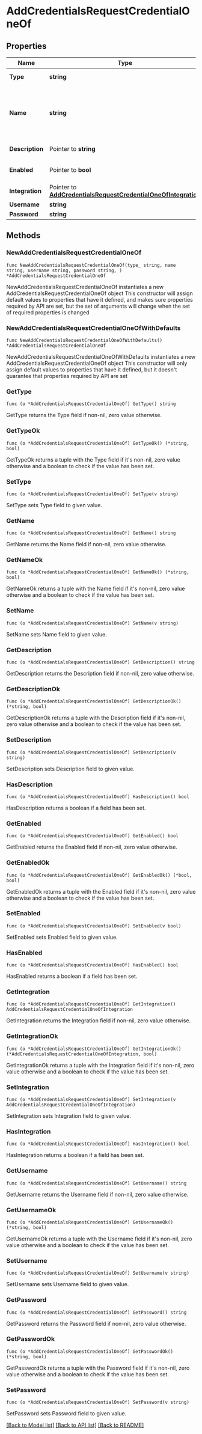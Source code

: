 # AddCredentialsRequestCredentialOneOf

## Properties

Name | Type | Description | Notes
------------ | ------------- | ------------- | -------------
**Type** | **string** | Credential Type Code | 
**Name** | **string** | A unique name scoped to your account for the credential | 
**Description** | Pointer to **string** | Optional Description | [optional] 
**Enabled** | Pointer to **bool** | Credential enabled | [optional] [default to true]
**Integration** | Pointer to [**AddCredentialsRequestCredentialOneOfIntegration**](AddCredentialsRequestCredentialOneOfIntegration.md) |  | [optional] 
**Username** | **string** | Access Key | 
**Password** | **string** | Secret Key | 

## Methods

### NewAddCredentialsRequestCredentialOneOf

`func NewAddCredentialsRequestCredentialOneOf(type_ string, name string, username string, password string, ) *AddCredentialsRequestCredentialOneOf`

NewAddCredentialsRequestCredentialOneOf instantiates a new AddCredentialsRequestCredentialOneOf object
This constructor will assign default values to properties that have it defined,
and makes sure properties required by API are set, but the set of arguments
will change when the set of required properties is changed

### NewAddCredentialsRequestCredentialOneOfWithDefaults

`func NewAddCredentialsRequestCredentialOneOfWithDefaults() *AddCredentialsRequestCredentialOneOf`

NewAddCredentialsRequestCredentialOneOfWithDefaults instantiates a new AddCredentialsRequestCredentialOneOf object
This constructor will only assign default values to properties that have it defined,
but it doesn't guarantee that properties required by API are set

### GetType

`func (o *AddCredentialsRequestCredentialOneOf) GetType() string`

GetType returns the Type field if non-nil, zero value otherwise.

### GetTypeOk

`func (o *AddCredentialsRequestCredentialOneOf) GetTypeOk() (*string, bool)`

GetTypeOk returns a tuple with the Type field if it's non-nil, zero value otherwise
and a boolean to check if the value has been set.

### SetType

`func (o *AddCredentialsRequestCredentialOneOf) SetType(v string)`

SetType sets Type field to given value.


### GetName

`func (o *AddCredentialsRequestCredentialOneOf) GetName() string`

GetName returns the Name field if non-nil, zero value otherwise.

### GetNameOk

`func (o *AddCredentialsRequestCredentialOneOf) GetNameOk() (*string, bool)`

GetNameOk returns a tuple with the Name field if it's non-nil, zero value otherwise
and a boolean to check if the value has been set.

### SetName

`func (o *AddCredentialsRequestCredentialOneOf) SetName(v string)`

SetName sets Name field to given value.


### GetDescription

`func (o *AddCredentialsRequestCredentialOneOf) GetDescription() string`

GetDescription returns the Description field if non-nil, zero value otherwise.

### GetDescriptionOk

`func (o *AddCredentialsRequestCredentialOneOf) GetDescriptionOk() (*string, bool)`

GetDescriptionOk returns a tuple with the Description field if it's non-nil, zero value otherwise
and a boolean to check if the value has been set.

### SetDescription

`func (o *AddCredentialsRequestCredentialOneOf) SetDescription(v string)`

SetDescription sets Description field to given value.

### HasDescription

`func (o *AddCredentialsRequestCredentialOneOf) HasDescription() bool`

HasDescription returns a boolean if a field has been set.

### GetEnabled

`func (o *AddCredentialsRequestCredentialOneOf) GetEnabled() bool`

GetEnabled returns the Enabled field if non-nil, zero value otherwise.

### GetEnabledOk

`func (o *AddCredentialsRequestCredentialOneOf) GetEnabledOk() (*bool, bool)`

GetEnabledOk returns a tuple with the Enabled field if it's non-nil, zero value otherwise
and a boolean to check if the value has been set.

### SetEnabled

`func (o *AddCredentialsRequestCredentialOneOf) SetEnabled(v bool)`

SetEnabled sets Enabled field to given value.

### HasEnabled

`func (o *AddCredentialsRequestCredentialOneOf) HasEnabled() bool`

HasEnabled returns a boolean if a field has been set.

### GetIntegration

`func (o *AddCredentialsRequestCredentialOneOf) GetIntegration() AddCredentialsRequestCredentialOneOfIntegration`

GetIntegration returns the Integration field if non-nil, zero value otherwise.

### GetIntegrationOk

`func (o *AddCredentialsRequestCredentialOneOf) GetIntegrationOk() (*AddCredentialsRequestCredentialOneOfIntegration, bool)`

GetIntegrationOk returns a tuple with the Integration field if it's non-nil, zero value otherwise
and a boolean to check if the value has been set.

### SetIntegration

`func (o *AddCredentialsRequestCredentialOneOf) SetIntegration(v AddCredentialsRequestCredentialOneOfIntegration)`

SetIntegration sets Integration field to given value.

### HasIntegration

`func (o *AddCredentialsRequestCredentialOneOf) HasIntegration() bool`

HasIntegration returns a boolean if a field has been set.

### GetUsername

`func (o *AddCredentialsRequestCredentialOneOf) GetUsername() string`

GetUsername returns the Username field if non-nil, zero value otherwise.

### GetUsernameOk

`func (o *AddCredentialsRequestCredentialOneOf) GetUsernameOk() (*string, bool)`

GetUsernameOk returns a tuple with the Username field if it's non-nil, zero value otherwise
and a boolean to check if the value has been set.

### SetUsername

`func (o *AddCredentialsRequestCredentialOneOf) SetUsername(v string)`

SetUsername sets Username field to given value.


### GetPassword

`func (o *AddCredentialsRequestCredentialOneOf) GetPassword() string`

GetPassword returns the Password field if non-nil, zero value otherwise.

### GetPasswordOk

`func (o *AddCredentialsRequestCredentialOneOf) GetPasswordOk() (*string, bool)`

GetPasswordOk returns a tuple with the Password field if it's non-nil, zero value otherwise
and a boolean to check if the value has been set.

### SetPassword

`func (o *AddCredentialsRequestCredentialOneOf) SetPassword(v string)`

SetPassword sets Password field to given value.



[[Back to Model list]](../README.md#documentation-for-models) [[Back to API list]](../README.md#documentation-for-api-endpoints) [[Back to README]](../README.md)


